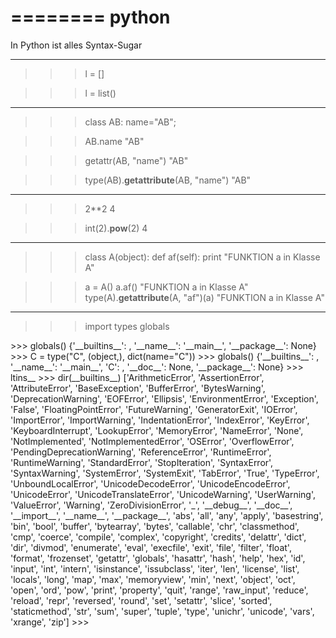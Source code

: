 ========
 python
========

In Python ist alles Syntax-Sugar

---------------------------------------
>>> l = []

>>> l = list()
---------------------------------------
>>> class AB: name="AB";

>>> AB.name
"AB"

>>> getattr(AB, "name")
"AB"

>>> type(AB).__getattribute__(AB, "name")
"AB"
---------------------------------------
>>> 2**2
4

>>> int(2).__pow__(2)
4
---------------------------------------
>>> class A(object):
  def af(self):
    print "FUNKTION a in Klasse A"

>>> a = A()
>>> a.af()
"FUNKTION a in Klasse A"
>>> type(A).__getattribute__(A, "af")(a)
"FUNKTION a in Klasse A"
---------------------------------------

>>> import types
>>> globals
<built-in function globals>
>>> globals()
{'__builtins__': <module '__builtin__' (built-in)>, '__name__': '__main__',  '__package__': None}
>>> C = type("C", (object,), dict(name="C"))
>>> globals()
{'__builtins__': <module '__builtin__' (built-in)>, '__name__': '__main__', 'C': <class '__main__.C'>, '__doc__': None, '__package__': None}
>>> 
ltins__
<module '__builtin__' (built-in)>
>>> dir(__builtins__)
['ArithmeticError', 'AssertionError', 'AttributeError', 'BaseException', 'BufferError', 'BytesWarning', 'DeprecationWarning', 'EOFError', 'Ellipsis', 'EnvironmentError', 'Exception', 'False', 'FloatingPointError', 'FutureWarning', 'GeneratorExit', 'IOError', 'ImportError', 'ImportWarning', 'IndentationError', 'IndexError', 'KeyError', 'KeyboardInterrupt', 'LookupError', 'MemoryError', 'NameError', 'None', 'NotImplemented', 'NotImplementedError', 'OSError', 'OverflowError', 'PendingDeprecationWarning', 'ReferenceError', 'RuntimeError', 'RuntimeWarning', 'StandardError', 'StopIteration', 'SyntaxError', 'SyntaxWarning', 'SystemError', 'SystemExit', 'TabError', 'True', 'TypeError', 'UnboundLocalError', 'UnicodeDecodeError', 'UnicodeEncodeError', 'UnicodeError', 'UnicodeTranslateError', 'UnicodeWarning', 'UserWarning', 'ValueError', 'Warning', 'ZeroDivisionError', '_', '__debug__', '__doc__', '__import__', '__name__', '__package__', 'abs', 'all', 'any', 'apply', 'basestring', 'bin', 'bool', 'buffer', 'bytearray', 'bytes', 'callable', 'chr', 'classmethod', 'cmp', 'coerce', 'compile', 'complex', 'copyright', 'credits', 'delattr', 'dict', 'dir', 'divmod', 'enumerate', 'eval', 'execfile', 'exit', 'file', 'filter', 'float', 'format', 'frozenset', 'getattr', 'globals', 'hasattr', 'hash', 'help', 'hex', 'id', 'input', 'int', 'intern', 'isinstance', 'issubclass', 'iter', 'len', 'license', 'list', 'locals', 'long', 'map', 'max', 'memoryview', 'min', 'next', 'object', 'oct', 'open', 'ord', 'pow', 'print', 'property', 'quit', 'range', 'raw_input', 'reduce', 'reload', 'repr', 'reversed', 'round', 'set', 'setattr', 'slice', 'sorted', 'staticmethod', 'str', 'sum', 'super', 'tuple', 'type', 'unichr', 'unicode', 'vars', 'xrange', 'zip']
>>> 

